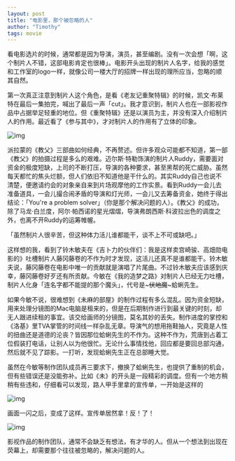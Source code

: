 ```yaml
---
layout: post
title: "电影里，那个被忽略的人"
author: "Timothy"
tags: movie 
---
```


看电影选片的时候，通常都是因为导演，演员，甚至编剧。没有一次会想「啊，这个制片人不错，这部电影肯定也很棒」。电影开头出现的制片人名字，给我的感觉和工作室的logo一样，就像公司一楼大厅的招牌一样出现的理所应当，忽略的顺其自然。

第一次真正注意到制片人这个角色，是看《老友记重聚特辑》的时候，凯文·布莱特在最后一集拍完，喊出了最后一声「cut」。我才意识到，制片人也在一部影视作品中占据举足轻重的地位。但《重聚特辑》还是以演员为主，并没有深入介绍制片人的作用。最近看了《参与其中》，才对制片人的作用有了立体的印象。

![img](https://user-images.githubusercontent.com/106022681/177041938-1f66d0f1-4bcc-4d1a-ac68-78e94b643dad.png)

派拉蒙的《教父》三部曲如何经典，不再赘述。但许多观众可能都不知道，第一部《教父》的拍摄过程是多么的艰难。迈尔斯·特勒饰演的制片人Ruddy，需要面对资金的极度短缺，上司的不断打压，导演的各种要求，甚至黑帮的死亡威胁。虽然每天都忙的焦头烂额，但人们依旧不知道他是干什么的。其实Ruddy自己也说不清楚，便邀请约会的对象亲自来到片场观摩他的工作实景。看到Ruddy一会儿去准备道具，一会儿撮合闹矛盾的导演和灯光师，一会儿又去筹备资金，她终于得出结论：「You're a problem solver」（你是那个解决问题的人）。《教父》的成功，除了马龙·白兰度，阿尔·帕西诺的星光熠熠，导演弗朗西斯·科波拉出色的调度之外，也离不开Ruddy的运筹帷幄。

「虽然制片人很辛苦，但这种体力活儿谁都能干，谈不上不可或缺吧。」

这样想的我，看到了铃木敏夫在《吉卜力的伙伴们：我是这样卖宫崎骏、高畑勋电影的》吐槽制片人藤冈藤卷的不作为时才发现，这活儿还真不是谁都能干。铃木敏夫说，藤冈藤卷在电影中唯一的贡献就是演唱了片尾曲。不过铃木敏夫应该感到庆幸，藤冈藤卷好歹还有所贡献。今敏在《我的造梦之路》对制片人已经无力吐槽，制片人化身「连名字都不能提的那个魔头」，代号是~~~伏地魔~~~蛤蜊先生。

如果今敏不说，很难想到《未麻的部屋》的制作过程有多么混乱。因为资金短缺，用来处理分镜图的Mac电脑是租来的，但是在后期制作进行到最关键的时刻，却无人跟进续租的事宜。该交给画师的分镜图，莫名其妙的丢失。制作进度的掌控和《洛基》里TVA掌管的时间线一样杂乱无章。导演气的想用拖鞋抽人，究竟是人性的扭曲还是道德的沦丧？皆因那位蛤蜊先生的不作为。这种不作为，荒唐到占着工位假装打电话，让别人以为他很忙。无论什么事情找他，回应都是要回总部沟通，然后就不见了踪影。一打听，发现蛤蜊先生正在总部睡大觉。

虽然在今敏等制作团队成员再三要求下，撤换了蛤蜊先生，也提供了重制的机会，但有些错误还是没能弥补。比如《未》的开头是一段精彩的调度。但有一个地方稍稍有些违和，仔细看可以发现，路人甲手里拿的宣传单，一开始是这样的

![img](https://user-images.githubusercontent.com/106022681/177043472-c3e7884f-1810-4923-b648-d93ba582df87.png)

画面一闪之后，变成了这样。宣传单居然拿！反！了！

![img](https://user-images.githubusercontent.com/106022681/177043475-88c1be97-9108-42e3-8852-b9850d97b64a.png)

影视作品的制作团队，通常不会缺乏有想法，有才华的人。但从一个想法到出现在荧幕上，却需要那个往往被忽略的，解决问题的人。








